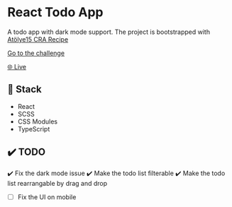 # React Todo App

A todo app with dark mode support. The project is bootstrapped with [Atölye15 CRA Recipe](https://github.com/atolye15/cra-recipe)

[Go to the challenge](https://www.frontendmentor.io/challenges/todo-app-Su1_KokOW)

[🌐 Live](https://react-todo-app-ashy.vercel.app/)

## 🧰 Stack

- React
- SCSS
- CSS Modules
- TypeScript

## ✔️ TODO
✔️ Fix the dark mode issue
✔️ Make the todo list filterable
✔️ Make the todo list rearrangable by drag and drop
- [ ] Fix the UI on mobile

